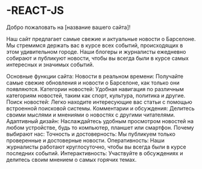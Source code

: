 # -REACT-JS
Добро пожаловать на [название вашего сайта]!

Наш сайт предлагает самые свежие и актуальные новости о Барселоне. Мы стремимся держать вас в курсе всех событий, происходящих в этом удивительном городе. Наши блогеры и журналисты ежедневно собирают и публикуют новости, чтобы вы всегда были в курсе самых интересных и значимых событий.

Основные функции сайта:
Новости в реальном времени: Получайте самые свежие обновления и новости о Барселоне, как только они появляются.
Категории новостей: Удобная навигация по различным категориям новостей, таким как спорт, культура, политика и другие.
Поиск новостей: Легко находите интересующие вас статьи с помощью встроенной поисковой системы.
Комментарии и обсуждения: Делитесь своими мыслями и мнениями о новостях с другими читателями.
Адаптивный дизайн: Наслаждайтесь удобным просмотром новостей на любом устройстве, будь то компьютер, планшет или смартфон.
Почему выбирают нас:
Точность и достоверность: Мы публикуем только проверенные и достоверные новости.
Оперативность: Наши журналисты работают круглосуточно, чтобы вы всегда были в курсе последних событий.
Интерактивность: Участвуйте в обсуждениях и делитесь своим мнением о самых горячих темах.
